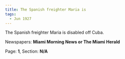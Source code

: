 ```yaml
---  
title: The Spanish freighter Maria is  
tags:  
  - Jun 1927  
---  
```

  
The Spanish freighter Maria is disabled off Cuba.  
  
Newspapers: **Miami Morning News or The Miami Herald**  
  
Page: **1**, Section: **N/A** 
